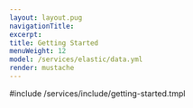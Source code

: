 ```yaml
---
layout: layout.pug
navigationTitle:
excerpt:
title: Getting Started
menuWeight: 12
model: /services/elastic/data.yml
render: mustache
---
```


#include /services/include/getting-started.tmpl
